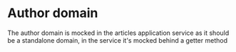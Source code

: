 # Author domain
The author domain is mocked in the articles application service as it should be a standalone domain, in the service it's
mocked behind a getter method

